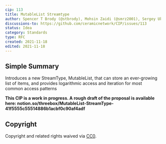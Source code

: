```yaml
---
cip: 113
title: MutableList Streamtype
author: Spencer T Brody (@stbrody), Mohsin Zaidi (@smrz2001), Sergey Ukustov (@ukstv), Joel Thorstensson (@oed)
discussions-to: https://github.com/ceramicnetwork/CIP/issues/113
status: Idea
category: Standards
type: RFC
created: 2021-11-18
edited: 2021-11-18
---
```


## Simple Summary

Introduces a new StreamType, MutableList, that can store an ever-growing list of items, and provides logarithmic access and iteration for most common access patterns


**This CIP is a work in progress. A rough draft of the proposal is available here: notion.so/threebox/MutableList-StreamType-41f5555c55514886b1acbf0c90af4adf**

## Copyright

Copyright and related rights waived via [CC0](https://creativecommons.org/publicdomain/zero/1.0/).
